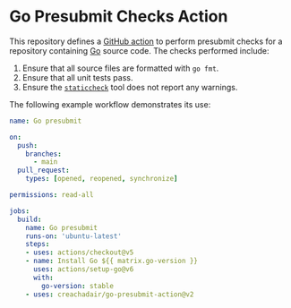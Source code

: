 # Go Presubmit Checks Action

This repository defines a [GitHub action][gha] to perform presubmit checks for
a repository containing [Go][go] source code. The checks performed include:

1. Ensure that all source files are formatted with  `go fmt`.
2. Ensure that all unit tests pass.
3. Ensure the [`staticcheck`][sc] tool does not report any warnings.

The following example workflow demonstrates its use:

```yaml
name: Go presubmit

on:
  push:
    branches:
      - main
  pull_request:
    types: [opened, reopened, synchronize]

permissions: read-all

jobs:
  build:
    name: Go presubmit
    runs-on: 'ubuntu-latest'
    steps:
    - uses: actions/checkout@v5
    - name: Install Go ${{ matrix.go-version }}
      uses: actions/setup-go@v6
      with:
        go-version: stable
    - uses: creachadair/go-presubmit-action@v2
```

[gha]: https://docs.github.com/en/actions
[go]: https://golang.org/
[sc]: https://staticcheck.io/
